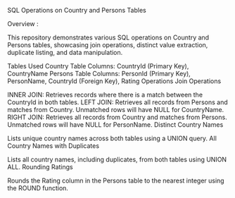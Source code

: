 SQL Operations on Country and Persons Tables

Overview :

This repository demonstrates various SQL operations on Country and Persons tables, showcasing join operations, distinct value extraction, duplicate listing, and data manipulation.

Tables Used
Country Table
Columns: CountryId (Primary Key), CountryName
Persons Table
Columns: PersonId (Primary Key), PersonName, CountryId (Foreign Key), Rating
Operations
Join Operations

INNER JOIN: Retrieves records where there is a match between the CountryId in both tables.
LEFT JOIN: Retrieves all records from Persons and matches from Country. Unmatched rows will have NULL for CountryName.
RIGHT JOIN: Retrieves all records from Country and matches from Persons. Unmatched rows will have NULL for PersonName.
Distinct Country Names

Lists unique country names across both tables using a UNION query.
All Country Names with Duplicates

Lists all country names, including duplicates, from both tables using UNION ALL.
Rounding Ratings

Rounds the Rating column in the Persons table to the nearest integer using the ROUND function.
